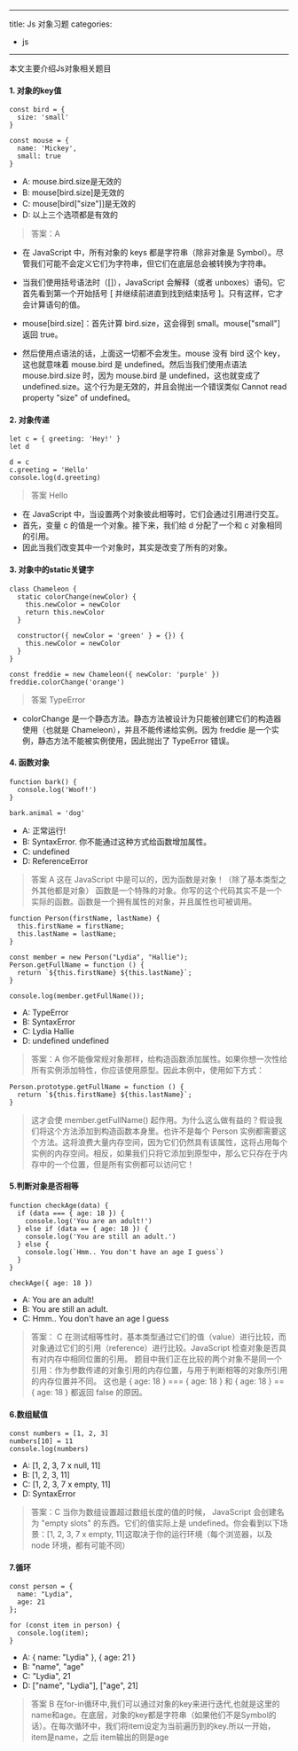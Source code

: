 
---
title: Js 对象习题
categories: 
- js
---
本文主要介绍Js对象相关题目
<!--more-->



#### 1. 对象的key值

```
const bird = {
  size: 'small'
}

const mouse = {
  name: 'Mickey',
  small: true
}
```

- A: mouse.bird.size是无效的
- B: mouse[bird.size]是无效的
- C: mouse[bird["size"]]是无效的
- D: 以上三个选项都是有效的

> 答案：A


- 在 JavaScript 中，所有对象的 keys 都是字符串（除非对象是 Symbol）。尽管我们可能不会定义它们为字符串，但它们在底层总会被转换为字符串。

- 当我们使用括号语法时（[]），JavaScript 会解释（或者 unboxes）语句。它首先看到第一个开始括号 [ 并继续前进直到找到结束括号 ]。只有这样，它才会计算语句的值。
- mouse[bird.size]：首先计算 bird.size，这会得到 small。mouse["small"] 返回 true。
- 然后使用点语法的话，上面这一切都不会发生。mouse 没有 bird 这个 key，这也就意味着 mouse.bird 是 undefined。然后当我们使用点语法 mouse.bird.size 时，因为 mouse.bird 是 undefined，这也就变成了 undefined.size。这个行为是无效的，并且会抛出一个错误类似 Cannot read property "size" of undefined。

#### 2. 对象传递
```
let c = { greeting: 'Hey!' }
let d

d = c
c.greeting = 'Hello'
console.log(d.greeting)

```
>答案 Hello

- 在 JavaScript 中，当设置两个对象彼此相等时，它们会通过引用进行交互。
- 首先，变量 c 的值是一个对象。接下来，我们给 d 分配了一个和 c 对象相同的引用。
- 因此当我们改变其中一个对象时，其实是改变了所有的对象。


#### 3. 对象中的static关键字
```
class Chameleon {
  static colorChange(newColor) {
    this.newColor = newColor
    return this.newColor
  }

  constructor({ newColor = 'green' } = {}) {
    this.newColor = newColor
  }
}

const freddie = new Chameleon({ newColor: 'purple' })
freddie.colorChange('orange')

```
>答案 TypeError

- colorChange 是一个静态方法。静态方法被设计为只能被创建它们的构造器使用（也就是 Chameleon），并且不能传递给实例。因为 freddie 是一个实例，静态方法不能被实例使用，因此抛出了 TypeError 错误。


#### 4. 函数对象
```
function bark() {
  console.log('Woof!')
}

bark.animal = 'dog'

```

- A: 正常运行!
- B: SyntaxError. 你不能通过这种方式给函数增加属性。
- C: undefined
- D: ReferenceError
>答案 A
 这在 JavaScript 中是可以的，因为函数是对象！（除了基本类型之外其他都是对象）
 函数是一个特殊的对象。你写的这个代码其实不是一个实际的函数。函数是一个拥有属性的对象，并且属性也可被调用。

```
function Person(firstName, lastName) {
  this.firstName = firstName;
  this.lastName = lastName;
}

const member = new Person("Lydia", "Hallie");
Person.getFullName = function () {
  return `${this.firstName} ${this.lastName}`;
}

console.log(member.getFullName());
```
- A: TypeError
- B: SyntaxError
- C: Lydia Hallie
- D: undefined undefined
>答案：A
你不能像常规对象那样，给构造函数添加属性。如果你想一次性给所有实例添加特性，你应该使用原型。因此本例中，使用如下方式：
```
Person.prototype.getFullName = function () {
  return `${this.firstName} ${this.lastName}`;
}
```
>这才会使 member.getFullName() 起作用。为什么这么做有益的？假设我们将这个方法添加到构造函数本身里。也许不是每个 Person 实例都需要这个方法。这将浪费大量内存空间，因为它们仍然具有该属性，这将占用每个实例的内存空间。相反，如果我们只将它添加到原型中，那么它只存在于内存中的一个位置，但是所有实例都可以访问它！

#### 5.判断对象是否相等
```
function checkAge(data) {
  if (data === { age: 18 }) {
    console.log('You are an adult!')
  } else if (data == { age: 18 }) {
    console.log('You are still an adult.')
  } else {
    console.log(`Hmm.. You don't have an age I guess`)
  }
}

checkAge({ age: 18 })
```
- A: You are an adult!
- B: You are still an adult.
- C: Hmm.. You don't have an age I guess
> 答案： C
> 在测试相等性时，基本类型通过它们的值（value）进行比较，而对象通过它们的引用（reference）进行比较。JavaScript 检查对象是否具有对内存中相同位置的引用。
> 题目中我们正在比较的两个对象不是同一个引用：作为参数传递的对象引用的内存位置，与用于判断相等的对象所引用的内存位置并不同。
> 这也是 { age: 18 } === { age: 18 } 和 { age: 18 } == { age: 18 } 都返回 false 的原因。


#### 6.数组赋值
```
const numbers = [1, 2, 3]
numbers[10] = 11
console.log(numbers)
```
- A: [1, 2, 3, 7 x null, 11]
- B: [1, 2, 3, 11]
- C: [1, 2, 3, 7 x empty, 11]
- D: SyntaxError
> 答案：C
> 当你为数组设置超过数组长度的值的时候， JavaScript 会创建名为 "empty slots" 的东西。它们的值实际上是 undefined。你会看到以下场景：[1, 2, 3, 7 x empty, 11]这取决于你的运行环境（每个浏览器，以及 node 环境，都有可能不同）

#### 7.循环
```
const person = {
  name: "Lydia",
  age: 21
};

for (const item in person) {
  console.log(item);
}
```
- A: { name: "Lydia" }, { age: 21 }
- B: "name", "age"
- C: "Lydia", 21
- D: ["name", "Lydia"], ["age", 21]
> 答案 B
> 在for-in循环中,我们可以通过对象的key来进行迭代,也就是这里的name和age。在底层，对象的key都是字符串（如果他们不是Symbol的话）。在每次循环中，我们将item设定为当前遍历到的key.所以一开始，item是name，之后 item输出的则是age







